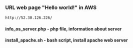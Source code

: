 ### URL web page "Hello world!" in AWS
``` http://52.30.126.226/ ```
#### info_os_server.php - php file, information about server 
#### install_apache.sh - bash script, install apache web server
